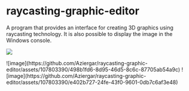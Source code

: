 # raycasting-graphic-editor
A program that provides an interface for creating 3D graphics using raycasting technology. It is also possible to display the image in the Windows console.
<p align=”center”>
  <img src = "https://github.com/Aziergar/raycasting-graphic-editor/assets/107803390/770c4d73-e343-43cd-9f45-4a15b4f04f12">
 </p>
![image](https://github.com/Aziergar/raycasting-graphic-editor/assets/107803390/498b1fd6-8d95-46d5-8c6c-87705ab54a9c)
![image](https://github.com/Aziergar/raycasting-graphic-editor/assets/107803390/e402b727-24fe-43f0-9601-0db7c6af3e48)
